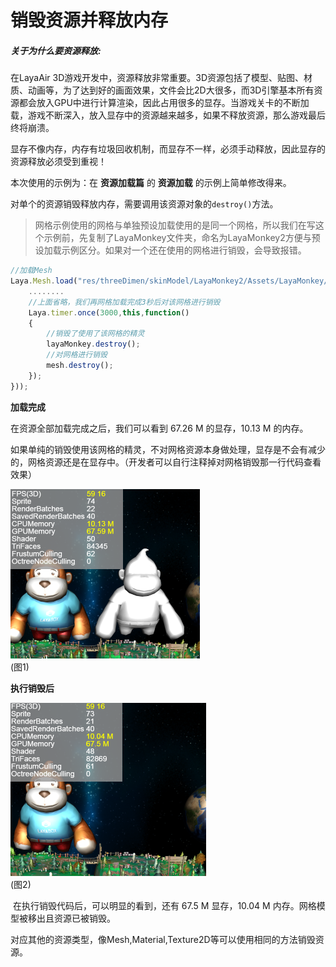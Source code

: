 # 销毁资源并释放内存

##### 关于为什么要资源释放:

在LayaAir 3D游戏开发中，资源释放非常重要。3D资源包括了模型、贴图、材质、动画等，为了达到好的画面效果，文件会比2D大很多，而3D引擎基本所有资源都会放入GPU中进行计算渲染，因此占用很多的显存。当游戏关卡的不断加载，游戏不断深入，放入显存中的资源越来越多，如果不释放资源，那么游戏最后终将崩溃。

显存不像内存，内存有垃圾回收机制，而显存不一样，必须手动释放，因此显存的资源释放必须受到重视！

本次使用的示例为：在 **资源加载篇** 的 **资源加载** 的示例上简单修改得来。

对单个的资源销毁释放内存，需要调用该资源对象的`destroy()`方法。

> 网格示例使用的网格与单独预设加载使用的是同一个网格，所以我们在写这个示例前，先复制了LayaMonkey文件夹，命名为LayaMonkey2方便与预设加载示例区分。如果对一个还在使用的网格进行销毁，会导致报错。

```typescript
//加载Mesh
Laya.Mesh.load("res/threeDimen/skinModel/LayaMonkey2/Assets/LayaMonkey/LayaMonkey-LayaMonkey.lm", Laya.Handler.create(this, function(mesh) {
  	........
    //上面省略，我们再网格加载完成3秒后对该网格进行销毁
    Laya.timer.once(3000,this,function() 
    {
        //销毁了使用了该网格的精灵
        layaMonkey.destroy();
        //对网格进行销毁
        mesh.destroy();        
    });
}));
```

**加载完成**

在资源全部加载完成之后，我们可以看到 67.26 M 的显存，10.13 M 的内存。

如果单纯的销毁使用该网格的精灵，不对网格资源本身做处理，显存是不会有减少的，网格资源还是在显存中。（开发者可以自行注释掉对网格销毁那一行代码查看效果）

![](img/1.png)<br>(图1)

**执行销毁后**

![](img/2.png)<br>(图2)

​		在执行销毁代码后，可以明显的看到，还有 67.5 M 显存，10.04 M 内存。网格模型被移出且资源已被销毁。

​		对应其他的资源类型，像Mesh,Material,Texture2D等可以使用相同的方法销毁资源。
